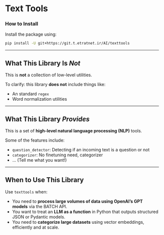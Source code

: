 # Text Tools

### How to Install

Install the package using:

```bash
pip install -U git+https://git.t.etratnet.ir/AI/texttools
```

---

## What This Library Is *Not*

This is **not** a collection of low-level utilities.

To clarify: this library **does not** include things like:
- An standard `regex`
- Word normalization utilities

---

## What This Library *Provides*

This is a set of **high-level natural language processing (NLP)** tools.

Some of the features include:
- `question_detector`: Detecting if an incoming text is a question or not
- `categorizer`: No finetuning need, categorizer
- ... (Tell me what you want!)

---

## When to Use This Library

Use `texttools` when:
- You need to **process large volumes of data using OpenAI’s GPT models** via the BATCH API.
- You want to treat an **LLM as a function** in Python that outputs structured JSON or Pydantic models.
- You need to **categorize large datasets** using vector embeddings, efficiently and at scale.